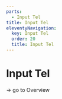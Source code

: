 ```yaml
---
parts:
  - Input Tel
title: Input Tel
eleventyNavigation:
  key: Input Tel
  order: 20
  title: Input Tel
---
```

# Input Tel

-> go to Overview
